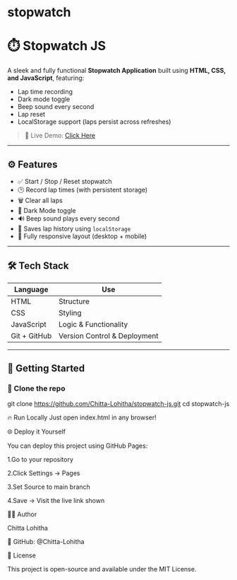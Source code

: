 # stopwatch

# ⏱️ Stopwatch JS

A sleek and fully functional **Stopwatch Application** built using **HTML, CSS, and JavaScript**, featuring:

- Lap time recording
- Dark mode toggle
- Beep sound every second
- Lap reset
- LocalStorage support (laps persist across refreshes)

> 🚀 Live Demo: [Click Here](https://chitta-lohitha.github.io/stopwatch-js/)

---

## ⚙️ Features

- ✅ Start / Stop / Reset stopwatch
- 🕒 Record lap times (with persistent storage)
- 🗑️ Clear all laps
- 🌙 Dark Mode toggle
- 🔊 Beep sound plays every second
- 💾 Saves lap history using `localStorage`
- 🔁 Fully responsive layout (desktop + mobile)

---

## 🛠️ Tech Stack

| Language  | Use         |
|-----------|-------------|
| HTML      | Structure   |
| CSS       | Styling     |
| JavaScript | Logic & Functionality |
| Git + GitHub | Version Control & Deployment |

---

## 🚀 Getting Started

### 📂 Clone the repo

git clone https://github.com/Chitta-Lohitha/stopwatch-js.git
cd stopwatch-js

🔥 Run Locally
Just open index.html in any browser!

🌐 Deploy it Yourself

You can deploy this project using GitHub Pages:

1.Go to your repository

2.Click Settings → Pages

3.Set Source to main branch

4.Save → Visit the live link shown

🧑‍💻 Author

Chitta Lohitha

💼 GitHub: @Chitta-Lohitha

📄 License

This project is open-source and available under the MIT License.

